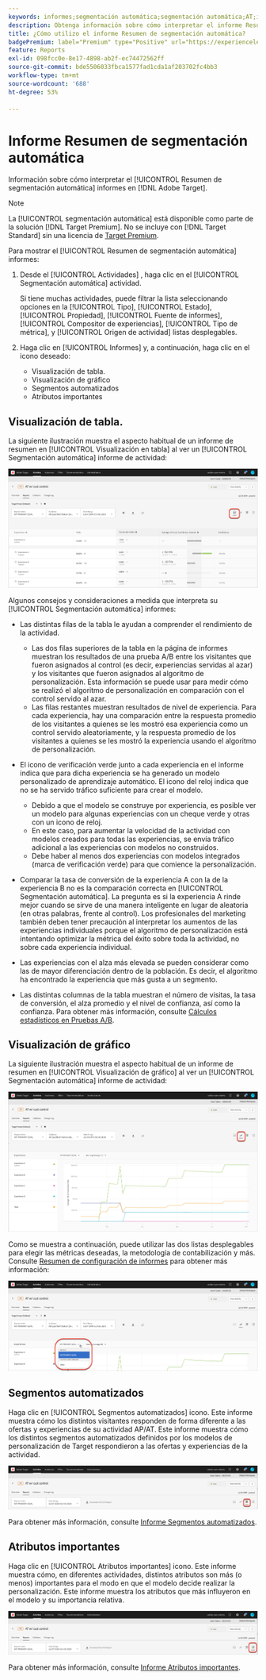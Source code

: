 ```yaml
---
keywords: informes;segmentación automática;segmentación automática;AT;informe
description: Obtenga información sobre cómo interpretar el informe Resumen de segmentación automática en Adobe Target. Puede cambiar a los informes Segmentos automatizados y Atributos importantes desde este informe.
title: ¿Cómo utilizo el informe Resumen de segmentación automática?
badgePremium: label="Premium" type="Positive" url="https://experienceleague.adobe.com/docs/target/using/introduction/intro.html?lang=en#premium newtab=true" tooltip="See what's included in Target Premium."
feature: Reports
exl-id: 098fcc0e-8e17-4898-ab2f-ec74472562ff
source-git-commit: bde5506033fbca1577fad1cda1af203702fc4bb3
workflow-type: tm+mt
source-wordcount: '688'
ht-degree: 53%

---
```


# Informe Resumen de segmentación automática

Información sobre cómo interpretar el [!UICONTROL Resumen de segmentación automática] informes en [!DNL Adobe Target].

>[!NOTE]
>
>La [!UICONTROL segmentación automática] está disponible como parte de la solución [!DNL Target Premium]. No se incluye con [!DNL Target Standard] sin una licencia de [Target Premium](/help/main/c-intro/intro.md#premium).

Para mostrar el [!UICONTROL Resumen de segmentación automática] informes:

1. Desde el [!UICONTROL Actividades] , haga clic en el [!UICONTROL Segmentación automática] actividad.

   Si tiene muchas actividades, puede filtrar la lista seleccionando opciones en la [!UICONTROL Tipo], [!UICONTROL Estado], [!UICONTROL Propiedad], [!UICONTROL Fuente de informes], [!UICONTROL Compositor de experiencias], [!UICONTROL Tipo de métrica], y [!UICONTROL Origen de actividad] listas desplegables.

1. Haga clic en [!UICONTROL Informes] y, a continuación, haga clic en el icono deseado:

   * Visualización de tabla. 
   * Visualización de gráfico
   * Segmentos automatizados
   * Atributos importantes

## Visualización de tabla. 

La siguiente ilustración muestra el aspecto habitual de un informe de resumen en [!UICONTROL Visualización en tabla] al ver un [!UICONTROL Segmentación automática] informe de actividad:

![Informe de vista de tabla de segmentación automática](/help/main/c-reports/assets/at-table-view.png)

Algunos consejos y consideraciones a medida que interpreta su [!UICONTROL Segmentación automática] informes:

* Las distintas filas de la tabla le ayudan a comprender el rendimiento de la actividad.

   * Las dos filas superiores de la tabla en la página de informes muestran los resultados de una prueba A/B entre los visitantes que fueron asignados al control (es decir, experiencias servidas al azar) y los visitantes que fueron asignados al algoritmo de personalización. Esta información se puede usar para medir cómo se realizó el algoritmo de personalización en comparación con el control servido al azar.
   * Las filas restantes muestran resultados de nivel de experiencia. Para cada experiencia, hay una comparación entre la respuesta promedio de los visitantes a quienes se les mostró esa experiencia como un control servido aleatoriamente, y la respuesta promedio de los visitantes a quienes se les mostró la experiencia usando el algoritmo de personalización.

* El icono de verificación verde junto a cada experiencia en el informe indica que para dicha experiencia se ha generado un modelo personalizado de aprendizaje automático. El icono del reloj indica que no se ha servido tráfico suficiente para crear el modelo.

   * Debido a que el modelo se construye por experiencia, es posible ver un modelo para algunas experiencias con un cheque verde y otras con un icono de reloj.
   * En este caso, para aumentar la velocidad de la actividad con modelos creados para todas las experiencias, se envía tráfico adicional a las experiencias con modelos no construidos.
   * Debe haber al menos dos experiencias con modelos integrados (marca de verificación verde) para que comience la personalización.

* Comparar la tasa de conversión de la experiencia A con la de la experiencia B no es la comparación correcta en [!UICONTROL Segmentación automática]. La pregunta es si la experiencia A rinde mejor cuando se sirve de una manera inteligente en lugar de aleatoria (en otras palabras, frente al control). Los profesionales del marketing también deben tener precaución al interpretar los aumentos de las experiencias individuales porque el algoritmo de personalización está intentando optimizar la métrica del éxito sobre toda la actividad, no sobre cada experiencia individual.
* Las experiencias con el alza más elevada se pueden considerar como las de mayor diferenciación dentro de la población. Es decir, el algoritmo ha encontrado la experiencia que más gusta a un segmento.
* Las distintas columnas de la tabla muestran el número de visitas, la tasa de conversión, el alza promedio y el nivel de confianza, así como la confianza. Para obtener más información, consulte [Cálculos estadísticos en Pruebas A/B](/help/main/c-reports/statistical-methodology/statistical-calculations.md).

## Visualización de gráfico

La siguiente ilustración muestra el aspecto habitual de un informe de resumen en [!UICONTROL Visualización de gráfico] al ver un [!UICONTROL Segmentación automática] informe de actividad:

![Informe de vista de gráfico de Segmentación automática](/help/main/c-reports/assets/at-graph-view.png)

Como se muestra a continuación, puede utilizar las dos listas desplegables para elegir las métricas deseadas, la metodología de contabilización y más. Consulte [Resumen de configuración de informes](/help/main/c-reports/c-report-settings/report-settings.md) para obtener más información:

![Informe de vista de gráfico de Segmentación automática](/help/main/c-reports/assets/at-graph-view-2.png)

## Segmentos automatizados

Haga clic en [!UICONTROL Segmentos automatizados] icono. Este informe muestra cómo los distintos visitantes responden de forma diferente a las ofertas y experiencias de su actividad AP/AT. Este informe muestra cómo los distintos segmentos automatizados definidos por los modelos de personalización de Target respondieron a las ofertas y experiencias de la actividad.

![Icono Segmentos automatizados](/help/main/c-reports/assets/icon-automated-sements.png)

Para obtener más información, consulte [Informe Segmentos automatizados](/help/main/c-reports/c-personalization-insights-reports/automated-segments-report.md).

## Atributos importantes

Haga clic en [!UICONTROL Atributos importantes] icono. Este informe muestra cómo, en diferentes actividades, distintos atributos son más (o menos) importantes para el modo en que el modelo decide realizar la personalización. Este informe muestra los atributos que más influyeron en el modelo y su importancia relativa.

![Icono Atributos importantes](/help/main/c-reports/assets/icon-important-attributes.png)

Para obtener más información, consulte [Informe Atributos importantes](/help/main/c-reports/c-personalization-insights-reports/important-attributes-report.md).
